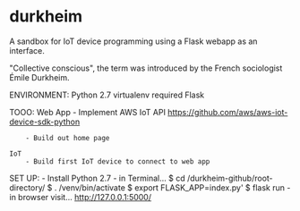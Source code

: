 # durkheim
A sandbox for IoT device programming using a Flask webapp as an interface.

"Collective conscious", the term was introduced by the French sociologist Émile Durkheim.


ENVIRONMENT:
    Python 2.7
        virtualenv required
        Flask


TOOO:
    Web App
        - Implement AWS IoT API
            https://github.com/aws/aws-iot-device-sdk-python

        - Build out home page

    IoT
        - Build first IoT device to connect to web app


SET UP:
    - Install Python 2.7
    - in Terminal...
        $ cd /durkheim-github/root-directory/
        $ . /venv/bin/activate
        $ export FLASK_APP=index.py'
        $ flask run
    - in browser visit...
        http://127.0.0.1:5000/

